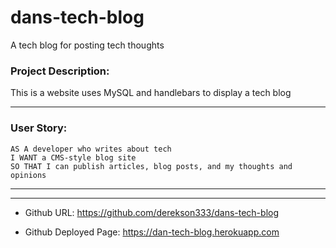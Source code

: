 # dans-tech-blog
 
A tech blog for posting tech thoughts

### Project Description: 

This is a website uses MySQL and handlebars to display a tech blog

---

### User Story:
```
AS A developer who writes about tech
I WANT a CMS-style blog site
SO THAT I can publish articles, blog posts, and my thoughts and opinions
```
---


---
 
* Github URL: 
https://github.com/derekson333/dans-tech-blog

* Github Deployed Page: 
https://dan-tech-blog.herokuapp.com
